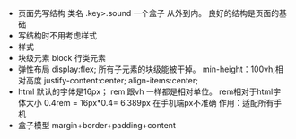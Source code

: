- 页面先写结构
  类名 .key>.sound 一个盒子
  从外到内。
  良好的结构是页面的基础
- 写结构时不用考虑样式
- 样式
 - 块级元素 block
   行类元素
 - 弹性布局
   display:flex;
   所有子元素的块级能被干掉。
   min-height：100vh;相对高度
   justify-content:center;
   align-items:center;
 - html 默认的字体是16px；
   rem 跟vh 一样都是相对单位。
   rem相对于html字体大小
   0.4rem = 16px*0.4=
   6.389px
   在手机端px不准确
   作用：适配所有手机
- 盒子模型
  margin+border+padding+content
  


